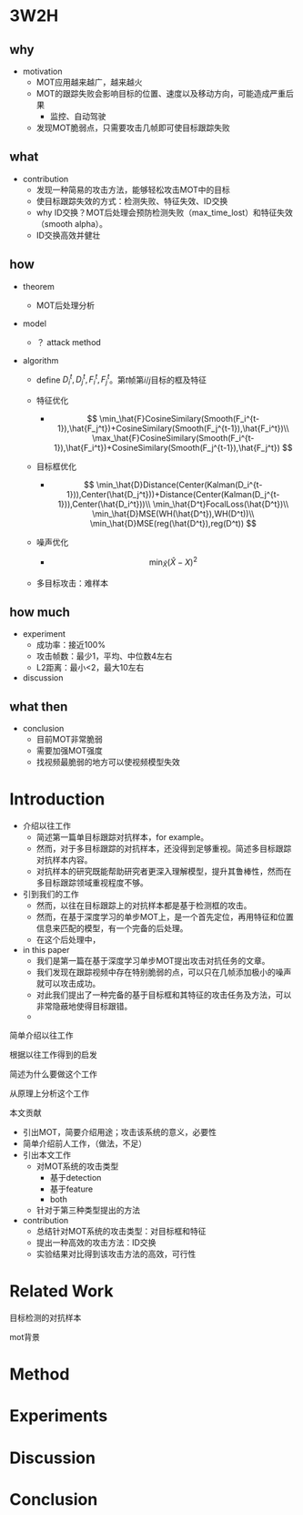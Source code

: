 # 3W2H

## why

* motivation
  * MOT应用越来越广，越来越火
  * MOT的跟踪失败会影响目标的位置、速度以及移动方向，可能造成严重后果
    * 监控、自动驾驶
  * 发现MOT脆弱点，只需要攻击几帧即可使目标跟踪失败

## what

* contribution
  * 发现一种简易的攻击方法，能够轻松攻击MOT中的目标
  * 使目标跟踪失效的方式：检测失败、特征失效、ID交换
  * why ID交换？MOT后处理会预防检测失败（max_time_lost）和特征失效（smooth alpha）。
  * ID交换高效并健壮

## how

* theorem

  * MOT后处理分析

* model

  * ？ attack method

* algorithm

  * define $D_i^t,D_j^t,F_i^t,F_j^t$。第$t$帧第$i/j$目标的框及特征

  * 特征优化

    * $$
      \min_\hat{F}CosineSimilary(Smooth(F_i^{t-1}),\hat{F_j^t})+CosineSimilary(Smooth(F_j^{t-1}),\hat{F_i^t})\\
      \max_\hat{F}CosineSimilary(Smooth(F_i^{t-1}),\hat{F_i^t})+CosineSimilary(Smooth(F_j^{t-1}),\hat{F_j^t})
      $$

  * 目标框优化

    * $$
      \min_\hat{D}Distance(Center(Kalman(D_i^{t-1})),Center(\hat{D_j^t}))+Distance(Center(Kalman(D_j^{t-1})),Center(\hat{D_i^t}))\\
      \min_\hat{D^t}FocalLoss(\hat{D^t})\\
      \min_\hat{D}MSE(WH(\hat{D^t}),WH(D^t))\\
      \min_\hat{D}MSE(reg(\hat{D^t}),reg(D^t))
      $$
  
  * 噪声优化
  
    * $$
      \min_\hat{X}(\hat{X}-X)^2
      $$
  
  * 多目标攻击：难样本

## how much

* experiment
  * 成功率：接近100%
  * 攻击帧数：最少1，平均、中位数4左右
  * L2距离：最小<2，最大10左右
* discussion

## what then

* conclusion
  * 目前MOT非常脆弱
  * 需要加强MOT强度
  * 找视频最脆弱的地方可以使视频模型失效

# Introduction

* 介绍以往工作
  * 简述第一篇单目标跟踪对抗样本，for example。
  * 然而，对于多目标跟踪的对抗样本，还没得到足够重视。简述多目标跟踪对抗样本内容。
  * 对抗样本的研究既能帮助研究者更深入理解模型，提升其鲁棒性，然而在多目标跟踪领域重视程度不够。
* 引到我们的工作
  * 然而，以往在目标跟踪上的对抗样本都是基于检测框的攻击。
  * 然而，在基于深度学习的单步MOT上，是一个首先定位，再用特征和位置信息来匹配的模型，有一个完备的后处理。
  * 在这个后处理中，
* in this paper
  * 我们是第一篇在基于深度学习单步MOT提出攻击对抗任务的文章。
  * 我们发现在跟踪视频中存在特别脆弱的点，可以只在几帧添加极小的噪声就可以攻击成功。
  * 对此我们提出了一种完备的基于目标框和其特征的攻击任务及方法，可以非常隐蔽地使得目标跟错。
  * 



简单介绍以往工作

根据以往工作得到的启发

简述为什么要做这个工作

从原理上分析这个工作


本文贡献

* 引出MOT，简要介绍用途；攻击该系统的意义，必要性
* 简单介绍前人工作，（做法，不足）
* 引出本文工作
  * 对MOT系统的攻击类型
    * 基于detection
    * 基于feature
    * both
  * 针对于第三种类型提出的方法
* contribution
  * 总结针对MOT系统的攻击类型：对目标框和特征
  * 提出一种高效的攻击方法：ID交换
  * 实验结果对比得到该攻击方法的高效，可行性


# Related Work

目标检测的对抗样本

mot背景

# Method



# Experiments



# Discussion



# Conclusion

